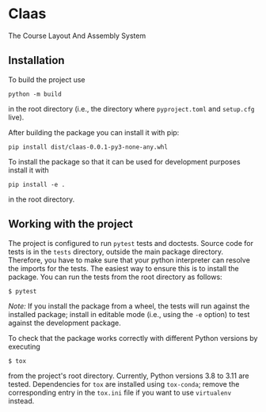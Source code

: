 # Claas

The Course Layout And Assembly System


## Installation

To build the project use

```shell script
python -m build
```
in the root directory (i.e., the directory where `pyproject.toml` and
`setup.cfg` live).

After building the package you can install it with pip:
```shell script
pip install dist/claas-0.0.1-py3-none-any.whl
```

To install the package so that it can be used for development purposes
install it with
```shell script
pip install -e .
```
in the root directory.

## Working with the project

The project is configured to run `pytest` tests and doctests. Source code for
tests is in the `tests` directory, outside the main package directory. Therefore,
you have to make sure that your python interpreter can resolve the imports for
the tests. The easiest way to ensure this is to install the package. You can run
the tests from the root directory as follows:

```shell script
$ pytest
```

*Note:* If you install the package from a wheel, the tests will run against the
installed package; install in editable mode (i.e., using the `-e` option) to
test against the development package.

To check that the package works correctly with different Python versions by executing

```shell script
$ tox
```

from the project's root directory. Currently, Python versions 3.8 to 3.11
are tested. Dependencies for `tox` are installed using `tox-conda`; remove the
corresponding entry in the `tox.ini` file if you want to use `virtualenv`
instead.

